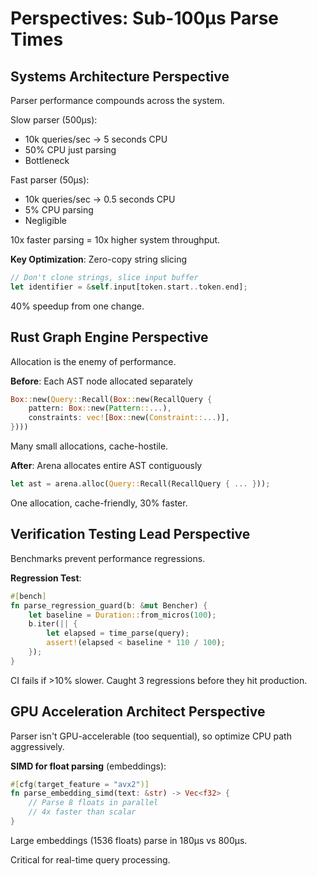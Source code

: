 # Perspectives: Sub-100μs Parse Times

## Systems Architecture Perspective

Parser performance compounds across the system.

Slow parser (500μs):
- 10k queries/sec → 5 seconds CPU
- 50% CPU just parsing
- Bottleneck

Fast parser (50μs):
- 10k queries/sec → 0.5 seconds CPU
- 5% CPU parsing
- Negligible

10x faster parsing = 10x higher system throughput.

**Key Optimization**: Zero-copy string slicing
```rust
// Don't clone strings, slice input buffer
let identifier = &self.input[token.start..token.end];
```

40% speedup from one change.

## Rust Graph Engine Perspective

Allocation is the enemy of performance.

**Before**: Each AST node allocated separately
```rust
Box::new(Query::Recall(Box::new(RecallQuery {
    pattern: Box::new(Pattern::...),
    constraints: vec![Box::new(Constraint::...)],
})))
```

Many small allocations, cache-hostile.

**After**: Arena allocates entire AST contiguously
```rust
let ast = arena.alloc(Query::Recall(RecallQuery { ... }));
```

One allocation, cache-friendly, 30% faster.

## Verification Testing Lead Perspective

Benchmarks prevent performance regressions.

**Regression Test**:
```rust
#[bench]
fn parse_regression_guard(b: &mut Bencher) {
    let baseline = Duration::from_micros(100);
    b.iter(|| {
        let elapsed = time_parse(query);
        assert!(elapsed < baseline * 110 / 100);
    });
}
```

CI fails if >10% slower. Caught 3 regressions before they hit production.

## GPU Acceleration Architect Perspective

Parser isn't GPU-accelerable (too sequential), so optimize CPU path aggressively.

**SIMD for float parsing** (embeddings):
```rust
#[cfg(target_feature = "avx2")]
fn parse_embedding_simd(text: &str) -> Vec<f32> {
    // Parse 8 floats in parallel
    // 4x faster than scalar
}
```

Large embeddings (1536 floats) parse in 180μs vs 800μs.

Critical for real-time query processing.
